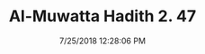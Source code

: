 ---
title        : "Al-Muwatta Hadith 2. 47"
date         : 7/25/2018 12:28:06 PM
draft        : false
type         : "hadith"
layout       : "hadith"
BookCode     : "AMH"
VolumeNumber : "2"
HadithNumber : "47"
categories  :  ["Purity - How to Wipe over Leather Socks"]
---